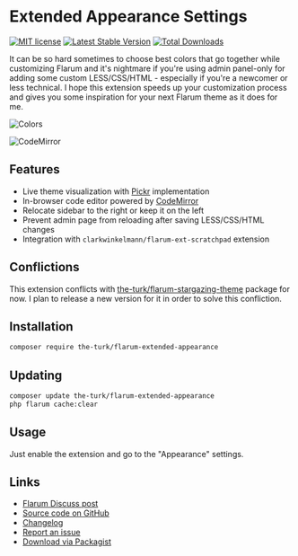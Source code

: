 # Extended Appearance Settings

[![MIT license](https://img.shields.io/badge/license-MIT-blue.svg)](https://github.com/the-turk/flarum-extended-appearance/blob/master/LICENSE) [![Latest Stable Version](https://img.shields.io/packagist/v/the-turk/flarum-extended-appearance.svg)](https://packagist.org/packages/the-turk/flarum-extended-appearance) [![Total Downloads](https://img.shields.io/packagist/dt/the-turk/flarum-extended-appearance.svg)](https://packagist.org/packages/the-turk/flarum-extended-appearance)

It can be so hard sometimes to choose best colors that go together while customizing Flarum and it's nightmare if you're using admin panel-only for adding some custom LESS/CSS/HTML - especially if you're a newcomer or less technical. I hope this extension speeds up your customization process and gives you some inspiration for your next Flarum theme as it does for me.

![Colors](https://i.imgur.com/Ix7Z6XB.gif)

![CodeMirror](https://i.ibb.co/BTr4tzn/code-Mirror.png)

## Features

- Live theme visualization with [Pickr](https://github.com/Simonwep/pickr) implementation
- In-browser code editor powered by [CodeMirror](https://github.com/codemirror/codemirror)
- Relocate sidebar to the right or keep it on the left
- Prevent admin page from reloading after saving LESS/CSS/HTML changes
- Integration with `clarkwinkelmann/flarum-ext-scratchpad` extension

## Conflictions

This extension conflicts with [the-turk/flarum-stargazing-theme](https://discuss.flarum.org/d/22694-stargazing-theme) package for now. I plan to release a new version for it in order to solve this confliction.

## Installation

```bash
composer require the-turk/flarum-extended-appearance
```

## Updating

```bash
composer update the-turk/flarum-extended-appearance
php flarum cache:clear
```

## Usage

Just enable the extension and go to the "Appearance" settings.

## Links

- [Flarum Discuss post](https://discuss.flarum.org/)
- [Source code on GitHub](https://github.com/the-turk/flarum-extended-appearance)
- [Changelog](https://github.com/the-turk/flarum-extended-appearance/blob/master/CHANGELOG.md)
- [Report an issue](https://github.com/the-turk/flarum-extended-appearance/issues)
- [Download via Packagist](https://packagist.org/packages/the-turk/flarum-extended-appearance)
